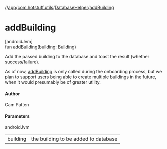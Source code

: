 //[app](../../../index.md)/[com.hotstuff.utils](../index.md)/[DatabaseHelper](index.md)/[addBuilding](add-building.md)

# addBuilding

[androidJvm]\
fun [addBuilding](add-building.md)(building: [Building](../../com.hotstuff.models/-building/index.md))

Add the passed building to the database and toast the result (whether success/failure).

As of now, [addBuilding](add-building.md) is only called during the onboarding process, but we plan to support users being able to create multiple buildings in the future, when it would presumably be of greater utility.

#### Author

Cam Patten

#### Parameters

androidJvm

| | |
|---|---|
| building | the building to be added to database |
